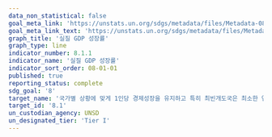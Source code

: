 ```yaml
---
data_non_statistical: false
goal_meta_link: 'https://unstats.un.org/sdgs/metadata/files/Metadata-08-01-01.pdf'
goal_meta_link_text: 'https://unstats.un.org/sdgs/metadata/files/Metadata-08-01-01.pdf'
graph_title: '실질 GDP 성장률'
graph_type: line
indicator_number: 8.1.1
indicator_name: '실질 GDP 성장률'
indicator_sort_order: 08-01-01
published: true
reporting_status: complete
sdg_goal: '8'
target_name: '국가별 상황에 맞게 1인당 경제성장을 유지하고 특히 최빈개도국은 최소한 연간 7% GDP 성장률 유지'
target_id: '8.1'
un_custodian_agency: UNSD
un_designated_tier: 'Tier I'
---
```

